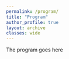 ```yaml
---
permalink: /program/
title: "Program"
author_profile: true
layout: archive
classes: wide
---
```


The program goes here

